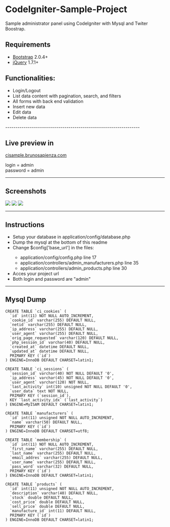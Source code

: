 CodeIgniter-Sample-Project
==========================

Sample administrator panel using CodeIgniter with Mysql and Twiter Boostrap.

<h2>Requirements</h2>
<ul>
<li>
<a href="http://twitter.github.com/bootstrap/" target="_blank">Bootstrap</a> 2.0.4+</li>
<li>
<a href="http://jquery.com/" target="_blank">jQuery</a> 1.7.1+</li>
</ul>


<h2>Functionalities:</h2>

<ul>
  <li>Login/Logout</li>
  <li>List data content with pagination, search, and filters</li>
  <li>All forms with back end validation</li>
  <li>Insert new data</li>
  <li>Edit data</li>
  <li>Delete data</li>
</ul>
------------------------------------------------------------------
<h2>Live preview in</h2>
<a href="http://cisample.brunosapienza.com" target="blank">cisample.brunosapienza.com</a>

login = admin <br />
password =  admin

------------------------------------------------------------------

<h2>Screenshots</h2>

<img src="http://cl.ly/image/040F053a0v07/Screen%20Shot%202013-03-19%20at%203.35.55%20PM.png"/>

<img src="http://cl.ly/image/3o1I3i3z0C0F/Screen%20Shot%202013-03-19%20at%203.40.43%20PM.png"/>

<img src="http://cl.ly/image/3e0N0k1V0N3T/Screen%20Shot%202013-03-19%20at%204.10.06%20PM.png"/>

------------------------------------------------------------------

<h2>Instructions</h2>

<ul>
  <li>Setup your database in application/config/database.php</li>
  <li>Dump the mysql at the bottom of this readme</li>
  <li>Change $config['base_url'] in the files:</li>
  <ul>
    <li>application/config/config.php line 17</li>
    <li>application/controllers/admin_manufacturers.php line 35</li>
    <li>application/controllers/admin_products.php line 30</li>
  </ul>
  <li>Acces your project url</li>
  <li>Both login and password are "admin"</li>
</ul>


------------------------------------------------------------------

<h2>Mysql Dump</h2>

```
CREATE TABLE `ci_cookies` (
  `id` int(11) NOT NULL AUTO_INCREMENT,
  `cookie_id` varchar(255) DEFAULT NULL,
  `netid` varchar(255) DEFAULT NULL,
  `ip_address` varchar(255) DEFAULT NULL,
  `user_agent` varchar(255) DEFAULT NULL,
  `orig_page_requested` varchar(120) DEFAULT NULL,
  `php_session_id` varchar(40) DEFAULT NULL,
  `created_at` datetime DEFAULT NULL,
  `updated_at` datetime DEFAULT NULL,
  PRIMARY KEY (`id`)
) ENGINE=InnoDB DEFAULT CHARSET=latin1;

CREATE TABLE `ci_sessions` (
  `session_id` varchar(40) NOT NULL DEFAULT '0',
  `ip_address` varchar(45) NOT NULL DEFAULT '0',
  `user_agent` varchar(120) NOT NULL,
  `last_activity` int(10) unsigned NOT NULL DEFAULT '0',
  `user_data` text NOT NULL,
  PRIMARY KEY (`session_id`),
  KEY `last_activity_idx` (`last_activity`)
) ENGINE=MyISAM DEFAULT CHARSET=latin1;

CREATE TABLE `manufacturers` (
  `id` int(11) unsigned NOT NULL AUTO_INCREMENT,
  `name` varchar(50) DEFAULT NULL,
  PRIMARY KEY (`id`)
) ENGINE=InnoDB DEFAULT CHARSET=utf8;

CREATE TABLE `membership` (
  `id` int(11) NOT NULL AUTO_INCREMENT,
  `first_name` varchar(255) DEFAULT NULL,
  `last_name` varchar(255) DEFAULT NULL,
  `email_addres` varchar(255) DEFAULT NULL,
  `user_name` varchar(255) DEFAULT NULL,
  `pass_word` varchar(32) DEFAULT NULL,
  PRIMARY KEY (`id`)
) ENGINE=InnoDB DEFAULT CHARSET=latin1;

CREATE TABLE `products` (
  `id` int(11) unsigned NOT NULL AUTO_INCREMENT,
  `description` varchar(40) DEFAULT NULL,
  `stock` double DEFAULT NULL,
  `cost_price` double DEFAULT NULL,
  `sell_price` double DEFAULT NULL,
  `manufacture_id` int(11) DEFAULT NULL,
  PRIMARY KEY (`id`)
) ENGINE=InnoDB DEFAULT CHARSET=latin1;

```
